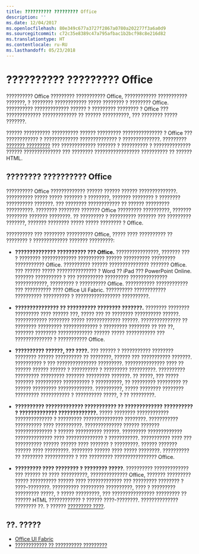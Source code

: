 ```yaml
---
title: ?????????? ????????? Office
description: ''
ms.date: 12/04/2017
ms.openlocfilehash: 80e349c677a3727f2867a0780a202277f3a6a0d9
ms.sourcegitcommit: c72c35e8389c47a795afbac1b2bcf98c8e216d82
ms.translationtype: HT
ms.contentlocale: ru-RU
ms.lasthandoff: 05/23/2018
---
```

# <a name="design-your-office-add-ins"></a>?????????? ????????? Office

?????????? Office ????????? ??????????? Office, ???????????? ??????????? ???????, ? ???????? ???????????? ????? ???????? ? ???????? Office. ?????????? ????????????? ?????? ? ????????? ???????? ? Office ??? ????????????? ????????????? ?? ?????? ??????????, ??? ???????? ????? ???????. 

?????? ?????????? ?????????? ?????? ????????? ??????????????? ? Office ??? ???????????? ? ????????????? ?????????????? ? ??????????????. ????????? [??????? ?????????](add-in-commands.md) ??? ????????????? ??????? ? ?????????? ? ?????????????? ?????? ?????????????? ??? ???????? ????????????????? ?????????? ?? ?????? HTML.

## <a name="office-design-principles"></a>???????? ?????????? Office

?????????? Office ????????????? ?????? ?????? ?????? ??????????????. ?????????? ????? ????? ??????? ? ????????, ??????? ???????? ? ???????? ?????????? ???????. ??? ???????? ???????????? ?? ?????? ????????? ??????????. ???????? ???????? ??????? Office ????????? ??????????, ??????? ???????? ??????? ????????. ?? ????????? ? ?????????? ??????? ??? ????????? ???????, ??????? ???????? ????? ????? ???????? ? Office.

?????????? ??? ???????? ?????????? Office, ????? ???? ?????????? ?? ???????? ? ????????????? ??????? ?????????:

- **?????????????? ?????????? ??? Office.** ????????????????, ??????? ??? ? ???????? ????????????? ?????????? ?????? ?????????? ????????? ??????????? Office. ?????????? ?????? ??????????????? ??????? Office. ??? ?????? ????? ??????????????? ? Word ?? iPad ??? PowerPoint Online. ??????? ?????????? ? ??? ?????????? ????????? ?????????????? ????????????, ????????? ? ?????????? Office. ??????????? ???????????? ??? ?????????? ???? Office UI Fabric. ?????????? ???????????? ?????????? ?????????? ? ????????????????? ??????????.

- **??????????????? ?? ?????????? ???????? ???????.** ???????? ???????? ????????? ???? ?????? ???, ????? ??? ?? ???????? ?????????? ??????. ???????????? ???????? ????? ????????????? ??????. ??????????????? ?? ???????? ????????? ????????????? ? ????????? ???????? ?? ??? ??, ??????? ???????? ????????????? ?????? ????? ??????????? ??? ?????????????? ? ??????????? Office.

- **?????????? ??????, ??? ????.** ??? ?????? ? ??????????? ???????? ???????? ?????? ?????????? ?? ????????, ?????? ??? ??????????? ???????. ?????????? ? ??? ??????????????? ?????????. ??????????????? ???? ?? ?????? ?????? ?????? ? ?????????? ? ????????? ??????????. ?????????? ????????? ????????? ??????? ????????? ???????. ?? ?????, ??? ????? ??????? ?????????? ?????????? ? ??????????, ?? ????????? ????????? ?? ?????? ????????? ?????????????. ??????????, ????? ???????? ???????? ????????? ??????????? ? ?????????? ?????, ? ?? ?????????.

- **?????????? ????????????? ??????????? ?? ????????????? ?????????? ? ????????????? ?????????????.** ????? ???????? ???????????? ?????????????? ? ????????? ??????????????? ????????. ??????????? ?????????? ???? ??????????. ?????????????? ?????? ??????? ?????????????? ? ?????? ?????????? ??????. ????????? ????????????? ?????????????? ???? ?????????????? ? ???????????. ??????????? ???? ??? ?????????? ?????? ?????? ???? ??????? ? ?????????. ?????? ??????? ?????? ???? ?????????. ???????? ?????? ???? ????? ????????. ?????????? ?? ???????? ??????????? ? ??? ????????? ???????????????? Office.

- **????????? ???? ???????? ? ???????? ?????**. ?????????? ????????????? ??? ?????? ?? ???? ??????????, ?????????????? Office, ??????? ????????? ????? ?????????? ?????? ???? ????????????? ??? ????????? ???????? ? ????-????????. ?????????? ????????? ??????????, ???? ? ????????? ????????? ?????, ? ????? ?????????, ??? ???????????????? ????????? ?? ?????? HTML ???????????? ? ?????? ????-????????. ?????????????? ???????? ??. ? ?????? [????????? ????](../concepts/add-in-development-best-practices.md#optimize-for-touch). 

## <a name="see-also"></a>??. ?????
- [Office UI Fabric](https://dev.office.com/fabric) 
- [???????????? ?? ?????????? ?????????](../concepts/add-in-development-best-practices.md)

